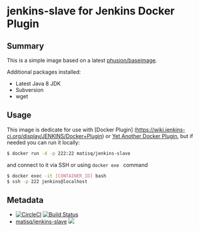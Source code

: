 # jenkins-slave for Jenkins Docker Plugin

## Summary
This is a simple image based on a latest [phusion/baseimage](https://hub.docker.com/r/phusion/baseimage).

Additional packages installed:
* Latest Java 8 JDK
* Subversion
* wget

## Usage
This image is dedicate for use with [Docker Plugin] (https://wiki.jenkins-ci.org/display/JENKINS/Docker+Plugin) or [Yet Another Docker Plugin](https://wiki.jenkins-ci.org/display/JENKINS/Yet+Another+Docker+Plugin), but if needed you can run it locally:
```bash
$ docker run -d -p 222:22 matisq/jenkins-slave
```

and connect to it via SSH or using ```docker exe ``` command    
```bash
$ docker exec -it [CONTAINER_ID] bash
$ ssh -p 222 jenkins@localhost
```

## Metadata 
* [![CircleCI](https://circleci.com/gh/matisku/jenkins-slave.svg?style=svg)](https://circleci.com/gh/matisku/jenkins-slave)  [![Build Status](https://travis-ci.org/matisku/jenkins-slave.svg?branch=master)](https://travis-ci.org/matisku/jenkins-slave)
* [matisq/jenkins-slave](https://hub.docker.com/r/matisq/jenkins-slave/) [![](https://images.microbadger.com/badges/image/matisq/jenkins-slave.svg)](http://microbadger.com/images/matisq/jenkins-slave "Get your own image badge on microbadger.com")

